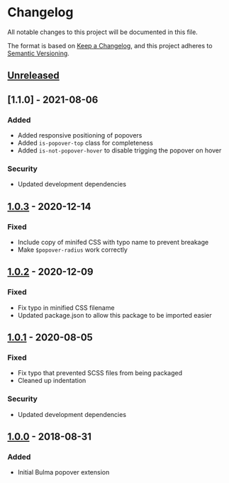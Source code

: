 # Changelog

All notable changes to this project will be documented in this file.

The format is based on [Keep a Changelog](https://keepachangelog.com/en/1.0.0/),
and this project adheres to [Semantic Versioning](https://semver.org/spec/v2.0.0.html).

## [Unreleased]

## [1.1.0] - 2021-08-06

### Added

- Added responsive positioning of popovers
- Added `is-popover-top` class for completeness
- Added `is-not-popover-hover` to disable trigging the popover on hover

### Security

- Updated development dependencies

## [1.0.3] - 2020-12-14

### Fixed

- Include copy of minifed CSS with typo name to prevent breakage
- Make `$popover-radius` work correctly

## [1.0.2] - 2020-12-09

### Fixed

- Fix typo in minified CSS filename
- Updated package.json to allow this package to be imported easier

## [1.0.1] - 2020-08-05

### Fixed

- Fix typo that prevented SCSS files from being packaged
- Cleaned up indentation

### Security

- Updated development dependencies

## [1.0.0] - 2018-08-31

### Added

- Initial Bulma popover extension

[Unreleased]: https://github.com/apnsngr/bulma-popover/compare/1.1.0-beta.0...HEAD
[1.1.0-beta.0]: https://github.com/apnsngr/bulma-popover/compare/1.0.3...1.1.0-beta.0
[1.0.3]: https://github.com/apnsngr/bulma-popover/compare/1.0.2...1.0.3
[1.0.2]: https://github.com/apnsngr/bulma-popover/compare/1.0.1...1.0.2
[1.0.1]: https://github.com/apnsngr/bulma-popover/compare/1.0.0...1.0.1
[1.0.0]: https://github.com/apnsngr/bulma-popover/releases/tag/1.0.0
